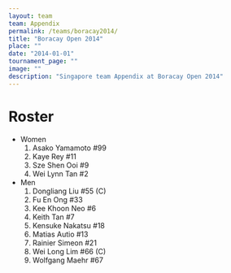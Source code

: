 ```yaml
---
layout: team
team: Appendix
permalink: /teams/boracay2014/
title: "Boracay Open 2014"
place: ""
date: "2014-01-01"
tournament_page: ""
image: ""
description: "Singapore team Appendix at Boracay Open 2014"
---
```


# Roster

* Women
	1. Asako Yamamoto #99
	2. Kaye Rey #11
	3. Sze Shen Ooi #9
	4. Wei Lynn Tan #2
* Men
	1. Dongliang Liu #55 (C)
	2. Fu En Ong #33
	3. Kee Khoon Neo #6
	4. Keith Tan #7
	5. Kensuke Nakatsu #18
	6. Matias Autio #13
	7. Rainier Simeon #21
	8. Wei Long Lim #66 (C)
	9. Wolfgang Maehr #67
